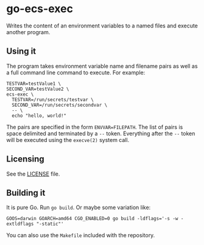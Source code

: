 # go-ecs-exec 

Writes the content of an environment variables to a named files and execute another program.

## Using it

The program takes environment variable name and filename pairs as well as a full command line command to execute. For example:

```shell
TESTVAR=testValue1 \
SECOND_VAR=testValue2 \
ecs-exec \
  TESTVAR=/run/secrets/testvar \
  SECOND_VAR=/run/secrets/secondvar \
  -- \
  echo "hello, world!"
```

The pairs are specified in the form `ENVVAR=FILEPATH`. The list of pairs is space delimited and terminated by a `--` token. Everything after the `--` token will be executed using the `execve(2)` system call.

## Licensing

See the [LICENSE](LICENSE) file.

## Building it

It is pure Go. Run `go build`. Or maybe some variation like:

    GOOS=darwin GOARCH=amd64 CGO_ENABLED=0 go build -ldflags='-s -w -extldflags "-static"'

You can also use the `Makefile` included with the repository.
